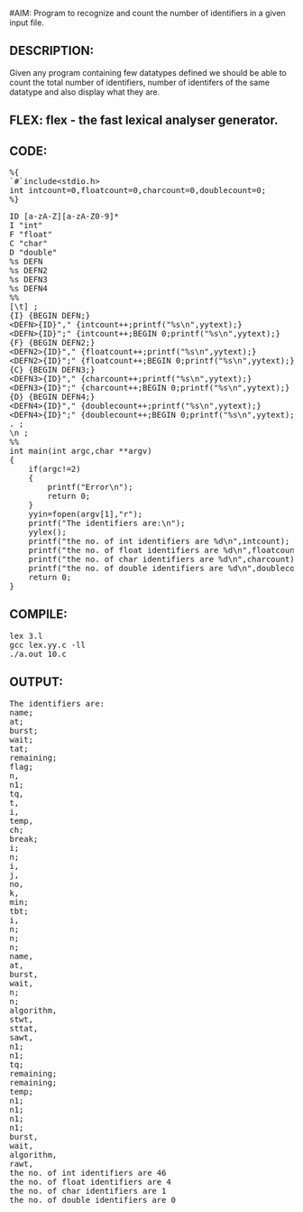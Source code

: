 #AIM:
Program to recognize and count the number of identifiers in a given
input file.

## DESCRIPTION:
Given any program containing few datatypes defined we should be able to count the total number of identifiers, number of identifers of the same datatype and also display what they are.

## FLEX:  flex - the fast lexical analyser generator.

## CODE:
<pre>%{
`#`include&lt;stdio.h>
int intcount=0,floatcount=0,charcount=0,doublecount=0;
%}</pre>
<pre>ID [a-zA-Z][a-zA-Z0-9]*
I "int"
F "float"
C "char"
D "double"
%s DEFN
%s DEFN2
%s DEFN3
%s DEFN4
%%
[\t] ;
{I} {BEGIN DEFN;}
&lt;DEFN>{ID}"," {intcount++;printf("%s\n",yytext);}
&lt;DEFN>{ID}";" {intcount++;BEGIN 0;printf("%s\n",yytext);}
{F} {BEGIN DEFN2;}
&lt;DEFN2>{ID}"," {floatcount++;printf("%s\n",yytext);}
&lt;DEFN2>{ID}";" {floatcount++;BEGIN 0;printf("%s\n",yytext);}
{C} {BEGIN DEFN3;}
&lt;DEFN3>{ID}"," {charcount++;printf("%s\n",yytext);}
&lt;DEFN3>{ID}";" {charcount++;BEGIN 0;printf("%s\n",yytext);}
{D} {BEGIN DEFN4;}
&lt;DEFN4>{ID}"," {doublecount++;printf("%s\n",yytext);}
&lt;DEFN4>{ID}";" {doublecount++;BEGIN 0;printf("%s\n",yytext);}
. ;
\n ;
%%
int main(int argc,char **argv)
{
	if(argc!=2)
	{
		printf("Error\n");
		return 0;
	}
	yyin=fopen(argv[1],"r");
	printf("The identifiers are:\n");
	yylex();
	printf("the no. of int identifiers are %d\n",intcount);	
	printf("the no. of float identifiers are %d\n",floatcount);
	printf("the no. of char identifiers are %d\n",charcount);
	printf("the no. of double identifiers are %d\n",doublecount);
	return 0;
}	
</pre>		
## COMPILE:
<pre>lex 3.l
gcc lex.yy.c -ll
./a.out 10.c
</pre>
## OUTPUT:
<pre>The identifiers are:
name;
at;
burst;
wait;
tat;
remaining;
flag;
n,
n1;
tq,
t,
i,
temp,
ch;
break;
i;
n;
i,
j,
no,
k,
min;
tbt;
i,
n;
n;
n;
name,
at,
burst,
wait,
n;
n;
algorithm,
stwt,
sttat,
sawt,
n1;
n1;
tq;
remaining;
remaining;
temp;
n1;
n1;
n1;
n1;
burst,
wait,
algorithm,
rawt,
the no. of int identifiers are 46
the no. of float identifiers are 4
the no. of char identifiers are 1
the no. of double identifiers are 0
</pre>
